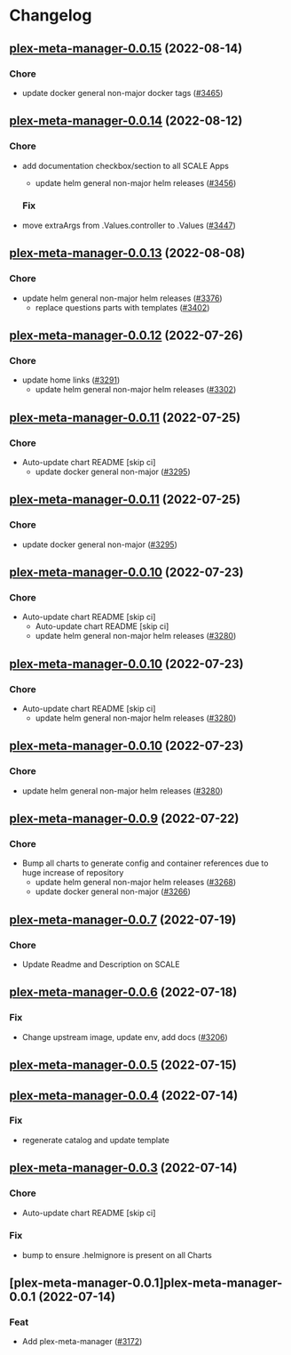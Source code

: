 # Changelog



## [plex-meta-manager-0.0.15](https://github.com/truecharts/charts/compare/plex-meta-manager-0.0.14...plex-meta-manager-0.0.15) (2022-08-14)

### Chore

- update docker general non-major docker tags ([#3465](https://github.com/truecharts/charts/issues/3465))




## [plex-meta-manager-0.0.14](https://github.com/truecharts/charts/compare/plex-meta-manager-0.0.13...plex-meta-manager-0.0.14) (2022-08-12)

### Chore

- add documentation checkbox/section to all SCALE Apps
  - update helm general non-major helm releases ([#3456](https://github.com/truecharts/charts/issues/3456))

  ### Fix

- move extraArgs from .Values.controller to .Values ([#3447](https://github.com/truecharts/charts/issues/3447))




## [plex-meta-manager-0.0.13](https://github.com/truecharts/charts/compare/plex-meta-manager-0.0.12...plex-meta-manager-0.0.13) (2022-08-08)

### Chore

- update helm general non-major helm releases ([#3376](https://github.com/truecharts/charts/issues/3376))
  - replace questions parts with templates ([#3402](https://github.com/truecharts/charts/issues/3402))




## [plex-meta-manager-0.0.12](https://github.com/truecharts/apps/compare/plex-meta-manager-0.0.11...plex-meta-manager-0.0.12) (2022-07-26)

### Chore

- update home links ([#3291](https://github.com/truecharts/apps/issues/3291))
  - update helm general non-major helm releases ([#3302](https://github.com/truecharts/apps/issues/3302))




## [plex-meta-manager-0.0.11](https://github.com/truecharts/apps/compare/plex-meta-manager-0.0.10...plex-meta-manager-0.0.11) (2022-07-25)

### Chore

- Auto-update chart README [skip ci]
  - update docker general non-major ([#3295](https://github.com/truecharts/apps/issues/3295))




## [plex-meta-manager-0.0.11](https://github.com/truecharts/apps/compare/plex-meta-manager-0.0.10...plex-meta-manager-0.0.11) (2022-07-25)

### Chore

- update docker general non-major ([#3295](https://github.com/truecharts/apps/issues/3295))




## [plex-meta-manager-0.0.10](https://github.com/truecharts/apps/compare/plex-meta-manager-0.0.9...plex-meta-manager-0.0.10) (2022-07-23)

### Chore

- Auto-update chart README [skip ci]
  - Auto-update chart README [skip ci]
  - update helm general non-major helm releases ([#3280](https://github.com/truecharts/apps/issues/3280))




## [plex-meta-manager-0.0.10](https://github.com/truecharts/apps/compare/plex-meta-manager-0.0.9...plex-meta-manager-0.0.10) (2022-07-23)

### Chore

- Auto-update chart README [skip ci]
  - update helm general non-major helm releases ([#3280](https://github.com/truecharts/apps/issues/3280))




## [plex-meta-manager-0.0.10](https://github.com/truecharts/apps/compare/plex-meta-manager-0.0.9...plex-meta-manager-0.0.10) (2022-07-23)

### Chore

- update helm general non-major helm releases ([#3280](https://github.com/truecharts/apps/issues/3280))




## [plex-meta-manager-0.0.9](https://github.com/truecharts/apps/compare/plex-meta-manager-0.0.7...plex-meta-manager-0.0.9) (2022-07-22)

### Chore

- Bump all charts to generate config and container references due to huge increase of repository
  - update helm general non-major helm releases ([#3268](https://github.com/truecharts/apps/issues/3268))
  - update docker general non-major ([#3266](https://github.com/truecharts/apps/issues/3266))



## [plex-meta-manager-0.0.7](https://github.com/truecharts/apps/compare/plex-meta-manager-0.0.6...plex-meta-manager-0.0.7) (2022-07-19)

### Chore

- Update Readme and Description on SCALE



## [plex-meta-manager-0.0.6](https://github.com/truecharts/apps/compare/plex-meta-manager-0.0.5...plex-meta-manager-0.0.6) (2022-07-18)

### Fix

- Change upstream image, update env, add docs ([#3206](https://github.com/truecharts/apps/issues/3206))



## [plex-meta-manager-0.0.5](https://github.com/truecharts/apps/compare/plex-meta-manager-0.0.4...plex-meta-manager-0.0.5) (2022-07-15)



## [plex-meta-manager-0.0.4](https://github.com/truecharts/apps/compare/plex-meta-manager-0.0.3...plex-meta-manager-0.0.4) (2022-07-14)

### Fix

- regenerate catalog and update template



## [plex-meta-manager-0.0.3](https://github.com/truecharts/apps/compare/plex-meta-manager-0.0.1...plex-meta-manager-0.0.3) (2022-07-14)

### Chore

- Auto-update chart README [skip ci]

### Fix

- bump to ensure .helmignore is present on all Charts



## [plex-meta-manager-0.0.1]plex-meta-manager-0.0.1 (2022-07-14)

### Feat

- Add plex-meta-manager ([#3172](https://github.com/truecharts/apps/issues/3172))
